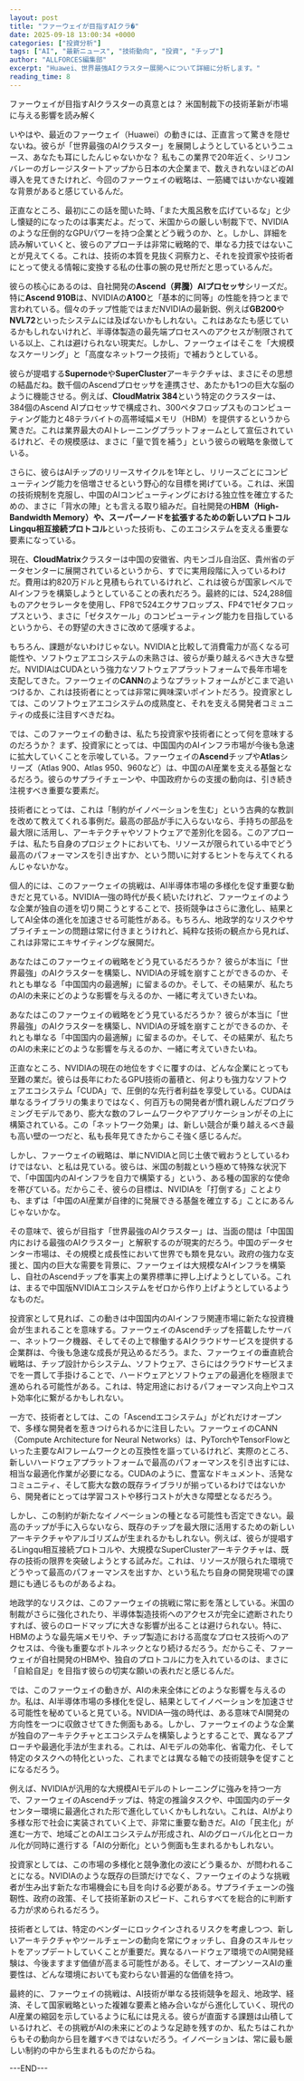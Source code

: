 ```yaml
---
layout: post
title: "ファーウェイが目指すAIクラ�"
date: 2025-09-18 13:00:34 +0000
categories: ["投資分析"]
tags: ["AI", "最新ニュース", "技術動向", "投資", "チップ"]
author: "ALLFORCES編集部"
excerpt: "Huawei、世界最強AIクラスター展開へについて詳細に分析します。"
reading_time: 8
---
```


ファーウェイが目指すAIクラスターの真意とは？ 米国制裁下の技術革新が市場に与える影響を読み解く

いやはや、最近のファーウェイ（Huawei）の動きには、正直言って驚きを隠せないね。彼らが「世界最強のAIクラスター」を展開しようとしているというニュース、あなたも耳にしたんじゃないかな？ 私もこの業界で20年近く、シリコンバレーのガレージスタートアップから日本の大企業まで、数えきれないほどのAI導入を見てきたけれど、今回のファーウェイの戦略は、一筋縄ではいかない複雑な背景があると感じているんだ。

正直なところ、最初にこの話を聞いた時、「また大風呂敷を広げているな」と少し懐疑的になったのは事実だよ。だって、米国からの厳しい制裁下で、NVIDIAのような圧倒的なGPUパワーを持つ企業とどう戦うのか、と。しかし、詳細を読み解いていくと、彼らのアプローチは非常に戦略的で、単なる力技ではないことが見えてくる。これは、技術の本質を見抜く洞察力と、それを投資家や技術者にとって使える情報に変換する私の仕事の腕の見せ所だと思っているんだ。

彼らの核心にあるのは、自社開発の**Ascend（昇騰）AIプロセッサ**シリーズだ。特に**Ascend 910B**は、NVIDIAの**A100**と「基本的に同等」の性能を持つとまで言われている。個々のチップ性能ではまだNVIDIAの最新鋭、例えば**GB200**や**NVL72**といったシステムには及ばないかもしれない。これはあなたも感じているかもしれないけれど、半導体製造の最先端プロセスへのアクセスが制限されている以上、これは避けられない現実だ。しかし、ファーウェイはそこを「大規模なスケーリング」と「高度なネットワーク技術」で補おうとしている。

彼らが提唱する**Supernode**や**SuperCluster**アーキテクチャは、まさにその思想の結晶だね。数千個のAscendプロセッサを連携させ、あたかも1つの巨大な脳のように機能させる。例えば、**CloudMatrix 384**という特定のクラスターは、384個のAscend AIプロセッサで構成され、300ペタフロップスものコンピューティング能力と48テラバイトの高帯域幅メモリ（HBM）を提供するというから驚きだ。これは業界最大のAIトレーニングプラットフォームとして宣伝されているけれど、その規模感は、まさに「量で質を補う」という彼らの戦略を象徴している。

さらに、彼らはAIチップのリリースサイクルを1年とし、リリースごとにコンピューティング能力を倍増させるという野心的な目標を掲げている。これは、米国の技術規制を克服し、中国のAIコンピューティングにおける独立性を確立するための、まさに「背水の陣」とも言える取り組みだ。自社開発の**HBM（High-Bandwidth Memory）**や、スーパーノードを拡張するための新しいプロトコル**Lingqu相互接続プロトコル**といった技術も、このエコシステムを支える重要な要素になっている。

現在、**CloudMatrix**クラスターは中国の安徽省、内モンゴル自治区、貴州省のデータセンターに展開されているというから、すでに実用段階に入っているわけだ。費用は約820万ドルと見積もられているけれど、これは彼らが国家レベルでAIインフラを構築しようとしていることの表れだろう。最終的には、524,288個ものアクセラレータを使用し、FP8で524エクサフロップス、FP4で1ゼタフロップスという、まさに「ゼタスケール」のコンピューティング能力を目指しているというから、その野望の大きさに改めて感嘆するよ。

もちろん、課題がないわけじゃない。NVIDIAと比較して消費電力が高くなる可能性や、ソフトウェアエコシステムの未熟さは、彼らが乗り越えるべき大きな壁だ。NVIDIAはCUDAという強力なソフトウェアプラットフォームで長年市場を支配してきた。ファーウェイの**CANN**のようなプラットフォームがどこまで追いつけるか、これは技術者にとっては非常に興味深いポイントだろう。投資家としては、このソフトウェアエコシステムの成熟度と、それを支える開発者コミュニティの成長に注目すべきだね。

では、このファーウェイの動きは、私たち投資家や技術者にとって何を意味するのだろうか？ まず、投資家にとっては、中国国内のAIインフラ市場が今後も急速に拡大していくことを示唆している。ファーウェイの**Ascend**チップや**Atlas**シリーズ（Atlas 900、Atlas 950、960など）は、中国のAI産業を支える基盤となるだろう。彼らのサプライチェーンや、中国政府からの支援の動向は、引き続き注視すべき重要な要素だ。

技術者にとっては、これは「制約がイノベーションを生む」という古典的な教訓を改めて教えてくれる事例だ。最高の部品が手に入らないなら、手持ちの部品を最大限に活用し、アーキテクチャやソフトウェアで差別化を図る。このアプローチは、私たち自身のプロジェクトにおいても、リソースが限られている中でどう最高のパフォーマンスを引き出すか、という問いに対するヒントを与えてくれるんじゃないかな。

個人的には、このファーウェイの挑戦は、AI半導体市場の多様化を促す重要な動きだと見ている。NVIDIA一強の時代が長く続いたけれど、ファーウェイのような企業が独自の道を切り開こうとすることで、技術競争はさらに激化し、結果としてAI全体の進化を加速させる可能性がある。もちろん、地政学的なリスクやサプライチェーンの問題は常に付きまとうけれど、純粋な技術の観点から見れば、これは非常にエキサイティングな展開だ。

あなたはこのファーウェイの戦略をどう見ているだろうか？ 彼らが本当に「世界最強」のAIクラスターを構築し、NVIDIAの牙城を崩すことができるのか、それとも単なる「中国国内の最適解」に留まるのか。そして、その結果が、私たちのAIの未来にどのような影響を与えるのか、一緒に考えていきたいね。

あなたはこのファーウェイの戦略をどう見ているだろうか？ 彼らが本当に「世界最強」のAIクラスターを構築し、NVIDIAの牙城を崩すことができるのか、それとも単なる「中国国内の最適解」に留まるのか。そして、その結果が、私たちのAIの未来にどのような影響を与えるのか、一緒に考えていきたいね。

正直なところ、NVIDIAの現在の地位をすぐに覆すのは、どんな企業にとっても至難の業だ。彼らは長年にわたるGPU技術の蓄積と、何よりも強力なソフトウェアエコシステム「CUDA」で、圧倒的な先行者利益を享受している。CUDAは単なるライブラリの集まりではなく、何百万もの開発者が慣れ親しんだプログラミングモデルであり、膨大な数のフレームワークやアプリケーションがその上に構築されている。この「ネットワーク効果」は、新しい競合が乗り越えるべき最も高い壁の一つだと、私も長年見てきたからこそ強く感じるんだ。

しかし、ファーウェイの戦略は、単にNVIDIAと同じ土俵で戦おうとしているわけではない、と私は見ている。彼らは、米国の制裁という極めて特殊な状況下で、「中国国内のAIインフラを自力で構築する」という、ある種の国家的な使命を帯びている。だからこそ、彼らの目標は、NVIDIAを「打倒する」ことよりも、まずは「中国のAI産業が自律的に発展できる基盤を確立する」ことにあるんじゃないかな。

その意味で、彼らが目指す「世界最強のAIクラスター」は、当面の間は「中国国内における最強のAIクラスター」と解釈するのが現実的だろう。中国のデータセンター市場は、その規模と成長性において世界でも類を見ない。政府の強力な支援と、国内の巨大な需要を背景に、ファーウェイは大規模なAIインフラを構築し、自社のAscendチップを事実上の業界標準に押し上げようとしている。これは、まるで中国版NVIDIAエコシステムをゼロから作り上げようとしているようなものだ。

投資家として見れば、この動きは中国国内のAIインフラ関連市場に新たな投資機会が生まれることを意味する。ファーウェイのAscendチップを搭載したサーバー、ネットワーク機器、そしてその上で稼働するAIクラウドサービスを提供する企業群は、今後も急速な成長が見込めるだろう。また、ファーウェイの垂直統合戦略は、チップ設計からシステム、ソフトウェア、さらにはクラウドサービスまでを一貫して手掛けることで、ハードウェアとソフトウェアの最適化を極限まで進められる可能性がある。これは、特定用途におけるパフォーマンス向上やコスト効率化に繋がるかもしれない。

一方で、技術者としては、この「Ascendエコシステム」がどれだけオープンで、多様な開発者を惹きつけられるかに注目したい。ファーウェイのCANN（Compute Architecture for Neural Networks）は、PyTorchやTensorFlowといった主要なAIフレームワークとの互換性を謳っているけれど、実際のところ、新しいハードウェアプラットフォームで最高のパフォーマンスを引き出すには、相当な最適化作業が必要になる。CUDAのように、豊富なドキュメント、活発なコミュニティ、そして膨大な数の既存ライブラリが揃っているわけではないから、開発者にとっては学習コストや移行コストが大きな障壁となるだろう。

しかし、この制約が新たなイノベーションの種となる可能性も否定できない。最高のチップが手に入らないなら、既存のチップを最大限に活用するための新しいアーキテクチャやアルゴリズムが生まれるかもしれない。例えば、彼らが提唱するLingqu相互接続プロトコルや、大規模なSuperClusterアーキテクチャは、既存の技術の限界を突破しようとする試みだ。これは、リソースが限られた環境でどうやって最高のパフォーマンスを出すか、という私たち自身の開発現場での課題にも通じるものがあるよね。

地政学的なリスクは、このファーウェイの挑戦に常に影を落としている。米国の制裁がさらに強化されたり、半導体製造技術へのアクセスが完全に遮断されたりすれば、彼らのロードマップに大きな影響が出ることは避けられない。特に、HBMのような最先端メモリや、チップ製造における高度なプロセス技術へのアクセスは、今後も重要なボトルネックとなり続けるだろう。だからこそ、ファーウェイが自社開発のHBMや、独自のプロトコルに力を入れているのは、まさに「自給自足」を目指す彼らの切実な願いの表れだと感じるんだ。

では、このファーウェイの動きが、AIの未来全体にどのような影響を与えるのか。私は、AI半導体市場の多様化を促し、結果としてイノベーションを加速させる可能性を秘めていると見ている。NVIDIA一強の時代は、ある意味でAI開発の方向性を一つに収斂させてきた側面もある。しかし、ファーウェイのような企業が独自のアーキテクチャとエコシステムを構築しようとすることで、異なるアプローチや最適化手法が生まれる。これは、AIモデルの効率化、省電力化、そして特定のタスクへの特化といった、これまでとは異なる軸での技術競争を促すことになるだろう。

例えば、NVIDIAが汎用的な大規模AIモデルのトレーニングに強みを持つ一方で、ファーウェイのAscendチップは、特定の推論タスクや、中国国内のデータセンター環境に最適化された形で進化していくかもしれない。これは、AIがより多様な形で社会に実装されていく上で、非常に重要な動きだ。AIの「民主化」が進む一方で、地域ごとのAIエコシステムが形成され、AIのグローバル化とローカル化が同時に進行する「AIの分断化」という側面も生まれるかもしれない。

投資家としては、この市場の多様化と競争激化の波にどう乗るか、が問われることになる。NVIDIAのような既存の巨頭だけでなく、ファーウェイのような挑戦者が生み出す新たな市場機会にも目を向ける必要がある。サプライチェーンの強靭性、政府の政策、そして技術革新のスピード、これらすべてを総合的に判断する力が求められるだろう。

技術者としては、特定のベンダーにロックインされるリスクを考慮しつつ、新しいアーキテクチャやツールチェーンの動向を常にウォッチし、自身のスキルセットをアップデートしていくことが重要だ。異なるハードウェア環境でのAI開発経験は、今後ますます価値が高まる可能性がある。そして、オープンソースAIの重要性は、どんな環境においても変わらない普遍的な価値を持つ。

最終的に、ファーウェイの挑戦は、AI技術が単なる技術競争を超え、地政学、経済、そして国家戦略といった複雑な要素と絡み合いながら進化していく、現代のAI産業の縮図を示しているように私には見える。彼らが直面する課題は山積しているけれど、その挑戦がAIの未来にどのような足跡を残すのか、私たちはこれからもその動向から目を離すべきではないだろう。イノベーションは、常に最も厳しい制約の中から生まれるものだからね。

---END---